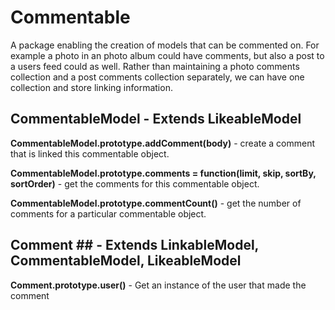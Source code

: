 # Commentable #

A package enabling the creation of models that can be commented on. For example a photo in an photo album could have comments, but also a post to a users feed could as well. Rather than maintaining a photo comments collection and a post comments collection separately, we can have one collection and store linking information.

## CommentableModel - Extends LikeableModel ##

**CommentableModel.prototype.addComment(body)** - create a comment that is linked this commentable object.

**CommentableModel.prototype.comments = function(limit, skip, sortBy, sortOrder)** - get the comments for this commentable object.

**CommentableModel.prototype.commentCount()** - get the number of comments for a particular commentable object.

## Comment ## - Extends LinkableModel, CommentableModel, LikeableModel ##

**Comment.prototype.user()** - Get an instance of the user that made the comment

